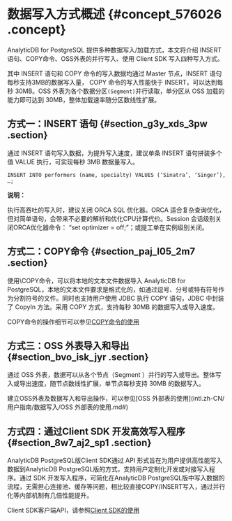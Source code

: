 # 数据写入方式概述 {#concept_576026 .concept}

AnalyticDB for PostgreSQL 提供多种数据写入/加载方式，本文将介绍 INSERT 语句、COPY命令、OSS外表的并行写入、使用 Client SDK 写入四种写入方式。

其中 INSERT 语句和 COPY 命令的写入数据均通过 Master 节点，INSERT 语句每秒支持3MB的数据写入量， COPY 命令的写入性能快于 INSERT，可以达到每秒 30MB。OSS 外表为各个数据分区`(Segment)`并行读取，单分区从 OSS 加载的能力即可达到 30MB，整体加载速率随分区数线性扩展。

## 方式一：INSERT 语句 {#section_g3y_xds_3pw .section}

通过 INSERT 语句写入数据，为提升写入速度，建议单条 INSERT 语句拼装多个值 VALUE 执行，可实现每秒 3MB 数据量写入。

``` {#codeblock_j0j_h95_vth}
INSERT INTO performers (name, specialty) VALUES (‘Sinatra’, ‘Singer’), …;
```

**说明：** 

执行高吞吐的写入时，建议关闭 ORCA SQL 优化器。ORCA 适合复杂查询优化，但对简单语句，会带来不必要的解析和优化CPU计算代价。Session 会话级别关闭ORCA优化器命令： “set optimizer = off;”；或提工单在实例级别关闭。

## 方式二：COPY命令 {#section_paj_l05_2m7 .section}

使用\\COPY命令，可以将本地的文本文件数据导入 AnalyticDB for PostgreSQL，本地的文本文件要求是格式化的，如通过逗号、分号或特有符号作为分割符号的文件。同时也支持用户使用 JDBC 执行 COPY 语句，JDBC 中封装了 CopyIn 方法。采用 COPY 方式，支持每秒 30MB 的数据写入或导入速度。

COPY命令的操作细节可以参见[COPY命令的使用](ZH-CN_TP_16851_V7.dita#concept_wtt_rmr_52b)

## 方式三：OSS 外表导入和导出 {#section_bvo_isk_jyr .section}

通过 OSS 外表，数据可以从各个节点（Segment ）并行的写入或导出。整体写入或导出速度，随节点数线性扩展，单节点每秒支持 30MB 的数据写入。

建立OSS外表及数据写入和导出操作，可以参见[OSS 外部表的使用](intl.zh-CN/用户指南/数据写入/OSS 外部表的使用.md#)

## 方式四：通过Client SDK 开发高效写入程序 {#section_8w7_aj2_sp1 .section}

AnalyticDB PostgreSQL版Client SDK通过 API 形式旨在为用户提供高性能写入数据到AnalyticDB PostgreSQL版的方式，支持用户定制化开发或对接写入程序。通过 SDK 开发写入程序，可简化在AnalyticDB PostgreSQL版中写入数据的流程，无需担心连接池、缓存等问题，相比较直接COPY/INSERT写入，通过并行化等内部机制有几倍性能提升。

Client SDK客户端API，请参照[Client SDK的使用](ZH-CN_TP_1054279_V3.dita#concept_1322763)

